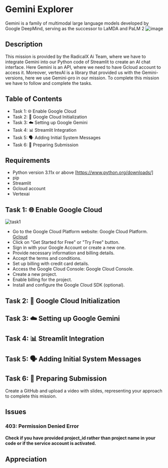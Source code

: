 # Gemini Explorer
  Gemini is a family of multimodal large language models developed by Google DeepMind, serving as the successor to LaMDA and PaLM 2
 ![image](https://github.com/AnikethRai/Gemini_Explorer/assets/95706188/a86760e0-91b5-40b8-97ca-65e8c7e7b12a)

## Description

This mission is provided by the RadicalX Ai Team, where we have to integrate Gemini into our Python code of Streamlit to create an AI chat interface. Here Gemini is an API, where we need to have Gcloud account to access it.
Moreover, vertexAI is a library that provided us with the Gemini-versions, here we use Gemini-pro in our mission. To complete this mission we have to follow and complete the tasks.

## Table of Contents

- Task 1: 🌐 Enable Google Cloud
- Task 2: 🧬 Google Cloud Initialization
- Task 3: ☁️ Setting up Google Gemini
- Task 4: 📊 Streamlit Integration
- Task 5: 🗣️ Adding Initial System Messages
- Task 6: 📄 Preparing Submission

## Requirements

- Python version 3.11x or above [https://www.python.org/downloads/]
- pip
- Streamlit
- Gcloud account
- Vertexai
  
## Task 1: 🌐 Enable Google Cloud
  ![task1](https://github.com/AnikethRai/Gemini_Explorer/assets/95706188/91bc6eb1-0fa4-4832-bc12-0570aea82443)
  - Go to the Google Cloud Platform website: Google Cloud Platform. [Gcloud](https://console.cloud.google.com/welcome/new?_ga=2.263401548.-1375459776.1706725444&hl=en&project=geminiexplorer-412918)
  - Click on "Get Started for Free" or "Try Free" button.
  - Sign in with your Google Account or create a new one.
  - Provide necessary information and billing details.
  - Accept the terms and conditions.
  - Set up billing with credit card details.
  - Access the Google Cloud Console: Google Cloud Console.
  - Create a new project.
  - Enable billing for the project.
  - Install and configure the Google Cloud SDK (optional).


## Task 2: 🧬 Google Cloud Initialization

## Task 3: ☁️ Setting up Google Gemini

## Task 4: 📊 Streamlit Integration

## Task 5: 🗣️ Adding Initial System Messages

## Task 6: 📄 Preparing Submission
  Create a GitHub and upload a video with slides, representing your approach to complete this mission.
  
##  Issues
  ### 403: Permission Denied Error 
  #### Check if you have provided project_id rather than project name in your code or if the service account is activated.


## Appreciation

